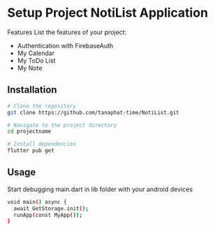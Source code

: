 # Setup Project NotiList Application

Features
List the features of your project:
- Authentication with FirebaseAuth
- My Calendar
- My ToDo List
- My Note


## Installation

```bash
# Clone the repository
git clone https://github.com/tanaphat-time/NotiList.git

# Navigate to the project directory
cd projectname

# Install dependencies
flutter pub get
```
## Usage

Start debugging main.dart in lib folder with your android devices
```bash
void main() async {
  await GetStorage.init();
  runApp(const MyApp());
}
```
